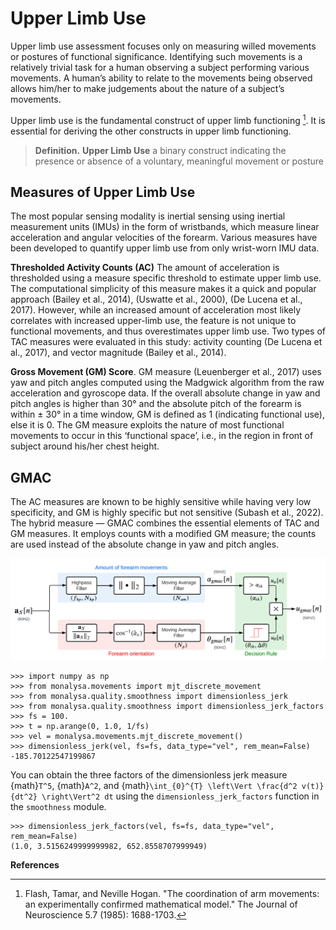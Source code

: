 # Upper Limb Use


Upper limb use assessment focuses only on measuring willed movements or postures of functional significance. Identifying such movements is a relatively trivial task for a human observing a subject performing various movements. A human’s ability to relate  to the movements being observed allows him/her to make judgements about the nature of a subject’s movements.

Upper limb use is the fundamental construct of upper limb functioning 
[^david2021b]. It is essential for deriving the other constructs in upper limb functioning.

> **Definition.** **Upper Limb Use** a binary construct indicating the presence or absence of a voluntary, 
meaningful movement or posture

## Measures of Upper Limb Use
The most popular sensing modality is inertial sensing using inertial measurement units (IMUs) in the form of wristbands, which measure linear acceleration and angular velocities of the forearm. Various measures have been developed to quantify
upper limb use from only wrist-worn IMU data.

**Thresholded Activity Counts (AC)** The amount of acceleration is thresholded using a measure specific threshold to estimate upper limb use. The computational
simplicity of this measure makes it a quick and popular approach
(Bailey et al., 2014), (Uswatte et al., 2000), (De Lucena et al.,
2017). However, while an increased amount of acceleration most likely correlates with increased upper-limb use, the feature is not unique to functional movements, and thus overestimates upper limb use. Two types of TAC measures were evaluated in this study: activity counting (De Lucena et al., 2017), and vector magnitude (Bailey et al., 2014).

**Gross Movement (GM) Score**. GM measure (Leuenberger et al., 2017) uses yaw and pitch angles computed using the Madgwick algorithm from the raw acceleration and gyroscope data. If the overall absolute change in yaw and pitch angles is higher than 30° and the absolute pitch of the forearm is within ± 30° in a time window, GM is defined as 1 (indicating functional use), else it is 0. The GM measure exploits the nature of most functional movements to occur in this ‘functional space’, i.e., in the region in front of subject around
his/her chest height.

## GMAC
The AC measures are known to be highly sensitive while having very low specificity, and GM is highly specific but not sensitive (Subash et al., 2022). The hybrid measure — GMAC combines the essential elements of TAC and GM measures. It employs counts with a modified GM measure; the counts are used instead of the absolute change in yaw and pitch angles.

![Alt text](_static/opt_gmac.png)

```{code} python
>>> import numpy as np
>>> from monalysa.movements import mjt_discrete_movement
>>> from monalysa.quality.smoothness import dimensionless_jerk
>>> from monalysa.quality.smoothness import dimensionless_jerk_factors
>>> fs = 100.
>>> t = np.arange(0, 1.0, 1/fs)
>>> vel = monalysa.movements.mjt_discrete_movement()
>>> dimensionless_jerk(vel, fs=fs, data_type="vel", rem_mean=False)
-185.70122547199867
```

You can obtain the three factors of the dimensionless jerk measure {math}`T^5`,
{math}`A^2`, and {math}`\int_{0}^{T} \left\Vert \frac{d^2 v(t)}{dt^2} \right\Vert^2 dt` 
using the `dimensionless_jerk_factors` function in the `smoothness` module.

```{code} python
>>> dimensionless_jerk_factors(vel, fs=fs, data_type="vel", rem_mean=False)
(1.0, 3.5156249999999982, 652.8558707999949)
```


**References**
[^david2021b]: Flash, Tamar, and Neville Hogan. "The coordination of arm movements: an experimentally confirmed mathematical model." The Journal of Neuroscience 5.7 (1985): 1688-1703.
[^sparc1]: Balasubramanian, Sivakumar, Alejandro Melendez-Calderon, and Etienne Burdet. "A robust and sensitive metric for quantifying movement smoothness." IEEE transactions on biomedical engineering 59.8 (2011): 2126-2136.
[^sparc2]: Balasubramanian, S., Melendez-Calderon, A., Roby-Brami, A., & Burdet, E. (2015). On the analysis of movement smoothness. Journal of neuroengineering and rehabilitation, 12(1), 1-11.
[^ldlj]: Melendez-Calderon, Alejandro, Camila Shirota, and Sivakumar Balasubramanian. "Estimating movement smoothness from inertial measurement units." Frontiers in bioengineering and biotechnology 8 (2021): 558771.
